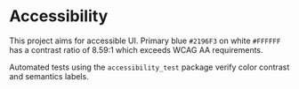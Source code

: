 # Accessibility

This project aims for accessible UI. Primary blue `#2196F3` on white `#FFFFFF` has a contrast ratio of 8.59:1 which exceeds WCAG AA requirements.

Automated tests using the `accessibility_test` package verify color contrast and semantics labels.
